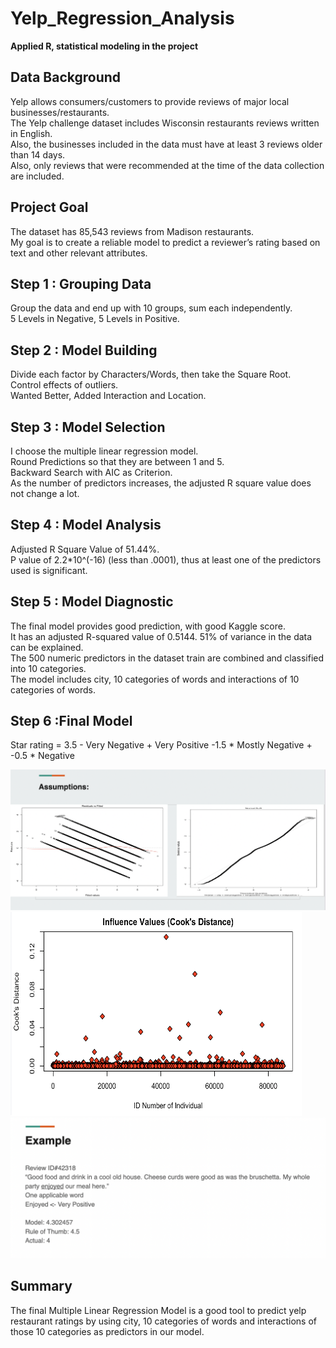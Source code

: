 # Yelp_Regression_Analysis
<b> Applied R, statistical modeling in the project </b>

## Data Background
Yelp allows consumers/customers to provide reviews of major local businesses/restaurants. </br>
The Yelp challenge dataset includes Wisconsin restaurants reviews written in English. </br>
Also, the businesses included in the data must have at least 3 reviews older than 14 days. </br>
Also, only reviews that were recommended at the time of the data collection are included. </br>

## Project Goal
The dataset has 85,543 reviews from Madison restaurants. </br>
My goal is to create a reliable model to predict a reviewer’s rating based on text and other relevant attributes.

## Step 1 : Grouping Data
Group the data and end up with 10 groups, sum each independently. </br>
5 Levels in Negative, 5 Levels in Positive.

## Step 2 : Model Building 
Divide each factor by Characters/Words, then take the Square Root. </br>
Control effects of outliers. </br>
Wanted Better, Added Interaction and Location. </br>

## Step 3 : Model Selection
I choose the multiple linear regression model. </br>
Round Predictions so that they are between 1 and 5. </br>
Backward Search with AIC as Criterion. </br>
As the number of predictors increases, the adjusted R square value does not change a lot. </br>

## Step 4 : Model Analysis
Adjusted  R Square Value of 51.44%. </br>
P value of 2.2*10^(-16) (less than .0001), thus at least one of the predictors used is significant. </br>

## Step 5 : Model Diagnostic
The final model provides good prediction, with good Kaggle score. </br>
It has an adjusted R-squared value of 0.5144. 51% of variance in the data can be explained. </br>
The 500 numeric predictors in the dataset train are combined and classified into 10 categories. </br>
The model includes city, 10 categories of words and interactions of 10 categories of words. </br>

## Step 6 :Final Model
Star rating = 3.5 - Very Negative + Very Positive -1.5 * Mostly Negative + -0.5 * Negative

![alt text](https://github.com/gracexin98/Yelp_Regression_Analysis/blob/main/graph_1.png)
![alt text](https://github.com/gracexin98/Yelp_Regression_Analysis/blob/main/graph_2.png)
![alt text](https://github.com/gracexin98/Yelp_Regression_Analysis/blob/main/example.png)

## Summary
The final Multiple Linear Regression Model is a good tool to predict yelp restaurant ratings by using city, 10  categories of words and interactions of those 10 categories as predictors in our model. 
